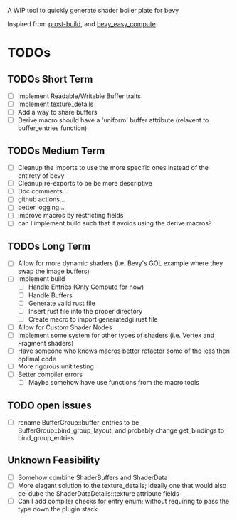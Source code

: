 A WIP tool to quickly generate shader boiler plate for bevy

Inspired from [prost-build](https://github.com/tokio-rs/prost), and [bevy_easy_compute](https://github.com/AnthonyTornetta/bevy_easy_compute)

# TODOs
## TODOs Short Term
- [ ] Implement Readable/Writable Buffer traits
- [ ] Implement texture_details
- [ ] Add a way to share buffers
- [ ] Derive macro should have a 'uniform' buffer attribute (relavent to buffer_entries function)

## TODOs Medium Term
- [ ] Cleanup the imports to use the more specific ones instead of the entirety of bevy
- [ ] Cleanup re-exports to be be more descriptive
- [ ] Doc comments...
- [ ] github actions...
- [ ] better logging...
- [ ] improve macros by restricting fields
- [ ] can I implement build such that it avoids using the derive macros?

## TODOs Long Term
- [ ] Allow for more dynamic shaders (i.e. Bevy's GOL example where they swap the image buffers)
- [ ] Implement build
    - [ ] Handle Entries (Only Compute for now)
    - [ ] Handle Buffers
    - [ ] Generate valid rust file
    - [ ] Insert rust file into the proper directory
    - [ ] Create macro to import generatedgi rust file
- [ ] Allow for Custom Shader Nodes
- [ ] Implement some system for other types of shaders (i.e. Vertex and Fragment shaders)
- [ ] Have someone who knows macros better refactor some of the less then optimal code
- [ ] More rigorous unit testing
- [ ] Better compiler errors
    - [ ] Maybe somehow have use functions from the macro tools

## TODO open issues
- [ ] rename BufferGroup::buffer_entries to be BufferGroup::bind_group_layout, and probably change get_bindings to bind_group_entries

## Unknown Feasibility
- [ ] Somehow combine ShaderBuffers and ShaderData
- [ ] More elagant solution to the texture_details; ideally one that would also de-dube the ShaderDataDetails::texture attribute fields
- [ ] Can I add compiler checks for entry enum; without requiring to pass the type down the plugin stack
